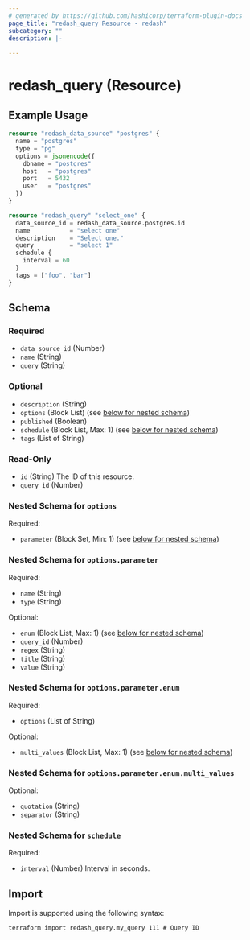 ```yaml
---
# generated by https://github.com/hashicorp/terraform-plugin-docs
page_title: "redash_query Resource - redash"
subcategory: ""
description: |-
  
---
```


# redash_query (Resource)



## Example Usage

```terraform
resource "redash_data_source" "postgres" {
  name = "postgres"
  type = "pg"
  options = jsonencode({
    dbname = "postgres"
    host   = "postgres"
    port   = 5432
    user   = "postgres"
  })
}

resource "redash_query" "select_one" {
  data_source_id = redash_data_source.postgres.id
  name           = "select one"
  description    = "Select one."
  query          = "select 1"
  schedule {
    interval = 60
  }
  tags = ["foo", "bar"]
}
```

<!-- schema generated by tfplugindocs -->
## Schema

### Required

- `data_source_id` (Number)
- `name` (String)
- `query` (String)

### Optional

- `description` (String)
- `options` (Block List) (see [below for nested schema](#nestedblock--options))
- `published` (Boolean)
- `schedule` (Block List, Max: 1) (see [below for nested schema](#nestedblock--schedule))
- `tags` (List of String)

### Read-Only

- `id` (String) The ID of this resource.
- `query_id` (Number)

<a id="nestedblock--options"></a>
### Nested Schema for `options`

Required:

- `parameter` (Block Set, Min: 1) (see [below for nested schema](#nestedblock--options--parameter))

<a id="nestedblock--options--parameter"></a>
### Nested Schema for `options.parameter`

Required:

- `name` (String)
- `type` (String)

Optional:

- `enum` (Block List, Max: 1) (see [below for nested schema](#nestedblock--options--parameter--enum))
- `query_id` (Number)
- `regex` (String)
- `title` (String)
- `value` (String)

<a id="nestedblock--options--parameter--enum"></a>
### Nested Schema for `options.parameter.enum`

Required:

- `options` (List of String)

Optional:

- `multi_values` (Block List, Max: 1) (see [below for nested schema](#nestedblock--options--parameter--enum--multi_values))

<a id="nestedblock--options--parameter--enum--multi_values"></a>
### Nested Schema for `options.parameter.enum.multi_values`

Optional:

- `quotation` (String)
- `separator` (String)





<a id="nestedblock--schedule"></a>
### Nested Schema for `schedule`

Required:

- `interval` (Number) Interval in seconds.

## Import

Import is supported using the following syntax:

```shell
terraform import redash_query.my_query 111 # Query ID
```
